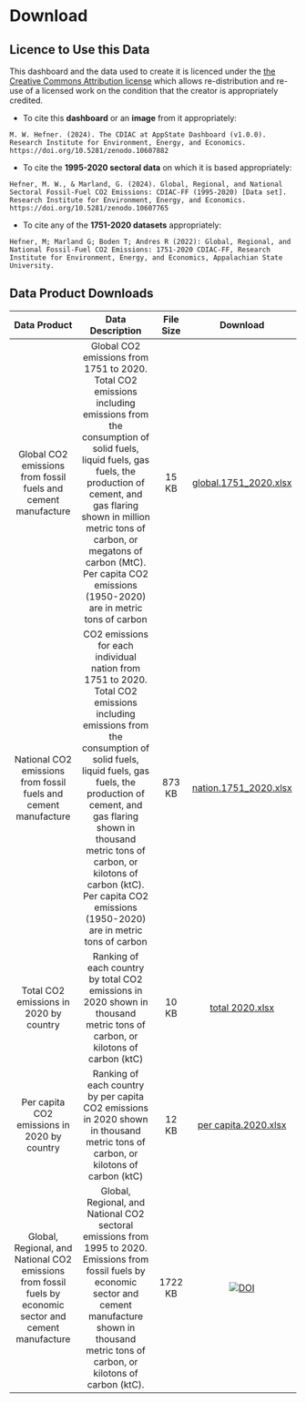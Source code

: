 # Download

## Licence to Use this Data

This dashboard and the data used to create it is licenced under the [the Creative Commons Attribution license](https://creativecommons.org/licenses/by/4.0/legalcode) which allows re-distribution and re-use of a licensed work on the condition that the creator is appropriately credited.

- To cite this **dashboard** or an **image** from it appropriately:

``` M. W. Hefner. (2024). The CDIAC at AppState Dashboard (v1.0.0). Research Institute for Environment, Energy, and Economics. https://doi.org/10.5281/zenodo.10607882 ```

- To cite the **1995-2020 sectoral data** on which it is based appropriately:

```Hefner, M. W., & Marland, G. (2024). Global, Regional, and National Sectoral Fossil-Fuel CO2 Emissions: CDIAC-FF (1995-2020) [Data set]. Research Institute for Environment, Energy, and Economics. https://doi.org/10.5281/zenodo.10607765```

- To cite any of the **1751-2020 datasets** appropriately:

```Hefner, M; Marland G; Boden T; Andres R (2022): Global, Regional, and National Fossil-Fuel CO2 Emissions: 1751-2020 CDIAC-FF, Research Institute for Environment, Energy, and Economics, Appalachian State University.```

## Data Product Downloads

Data Product | Data Description | File Size | Download
:---: | :---: | :---: | :---:
Global CO2 emissions from fossil fuels and cement manufacture | Global CO2 emissions from 1751 to 2020. Total CO2 emissions including emissions from the consumption of solid fuels, liquid fuels, gas fuels, the production of cement, and gas flaring shown in million metric tons of carbon, or megatons of carbon (MtC). Per capita CO2 emissions (1950-2020) are in metric tons of carbon | 15 KB | [global.1751_2020.xlsx](assets/data/global.1751_2020.xlsx)
National CO2 emissions from fossil fuels and cement manufacture | CO2 emissions for each individual nation from 1751 to 2020. Total CO2 emissions including emissions from the consumption of solid fuels, liquid fuels, gas fuels, the production of cement, and gas flaring shown in thousand metric tons of carbon, or kilotons of carbon (ktC). Per capita CO2 emissions (1950-2020) are in metric tons of carbon | 873 KB | [nation.1751_2020.xlsx](assets/data/nation.1751_2020.xlsx)
Total CO2 emissions in 2020 by country | Ranking of each country by total CO2 emissions in 2020 shown in thousand metric tons of carbon, or kilotons of carbon (ktC) | 10 KB | [total 2020.xlsx](assets/data/total_2020.xlsx)
Per capita CO2 emissions in 2020 by country | Ranking of each country by per capita CO2 emissions in 2020 shown in thousand metric tons of carbon, or kilotons of carbon (ktC) | 12 KB | [per capita.2020.xlsx](assets/data/per_capita.2020.xlsx)
Global, Regional, and National CO2 emissions from fossil fuels by economic sector and cement manufacture | Global, Regional, and National CO2 sectoral emissions from 1995 to 2020. Emissions from fossil fuels by economic sector and cement manufacture shown in thousand metric tons of carbon, or kilotons of carbon (ktC). | 1722 KB | [![DOI](https://zenodo.org/badge/DOI/10.5281/zenodo.10607765.svg)](https://doi.org/10.5281/zenodo.10607765)

